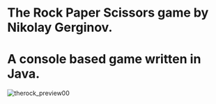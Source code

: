# The Rock Paper Scissors game by Nikolay Gerginov.
# A console based game written in Java.
![therock_preview00](https://user-images.githubusercontent.com/123015737/213962657-17a518c2-c9fe-4684-9a93-abafa8866de4.jpg)
